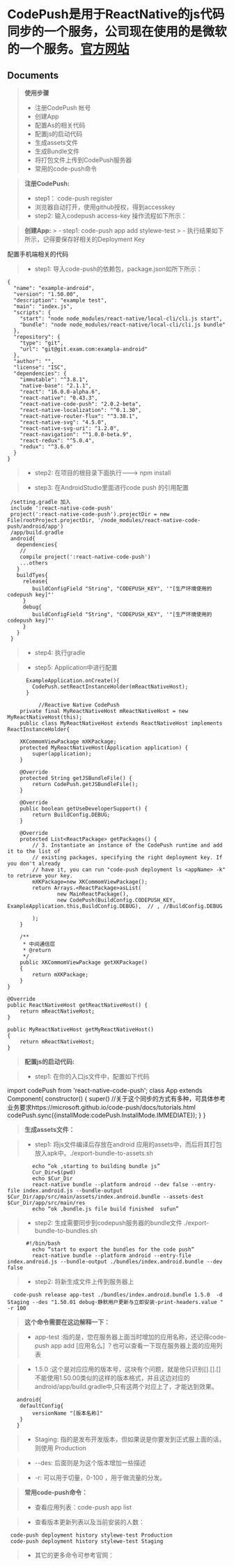 CodePush是用于ReactNative的js代码同步的一个服务，公司现在使用的是微软的一个服务。[官方网站](https://microsoft.github.io/code-push/) 
===================
Documents
-------------
>**使用步骤**
  > - 注册CodePush 帐号 
  > - 创建App
   > - 配置As的相关代码
  > - 配置js的启动代码
 > - 生成assets文件
  > - 生成Bundle文件
> - 将打包文件上传到CodePush服务器
> - 常用的code-push命令

>**注册CodePush:**
  > - step1： code-push register 
  > - 浏览器自动打开，使用github授权，得到accesskey
  > - step2: 输入codepush access-key
 操作流程如下所示：


 > **创建App:**
    > - step1:  code-push app add stylewe-test
    > - 执行结果如下所示，记得要保存好相关的Deployment Key

配置手机端相关的代码

   > - step1: 导入code-push的依赖包，package.json如所下所示：
   
   
    {
	  "name": "example-android",
	  "version": "1.50.00",
	  "description": "example test",
	  "main": "index.js",
	  "scripts": {
	    "start": "node node_modules/react-native/local-cli/cli.js start",
	    "bundle": "node node_modules/react-native/local-cli/cli.js bundle"
	  },
	  "repository": {
	    "type": "git",
	    "url": "git@git.exam.com:exampla-android"
	  },
	  "author": "",
	  "license": "ISC",
	  "dependencies": {
	    "immutable": "^3.8.1",
	    "native-base": "2.1.1",
	    "react": "16.0.0-alpha.6",
	    "react-native": "0.43.3",
	    "react-native-code-push": "2.0.2-beta",
	    "react-native-localization": "^0.1.30",
	    "react-native-router-flux": "^3.38.1",
	    "react-native-svg": "4.5.0",
	    "react-native-svg-uri": "1.2.0",
	    "react-navigation": "^1.0.0-beta.9",
	    "react-redux": "^5.0.4",
	    "redux": "^3.6.0"
	  }
	}
	
	
> - step2: 在项目的根目录下面执行---> npm install 
     
     
> - step3: 在AndroidStudio里面进行code push 的引用配置
     
     
     /setting.gradle 加入
     include ':react-native-code-push'
     project(':react-native-code-push').projectDir = new File(rootProject.projectDir, '/node_modules/react-native-code-push/android/app')
     /app/build.gradle
     android{
       dependencies{
       	//
       	compile project(':react-native-code-push')
       	...others 
       }
       buildTyes{
       	 release{
			buildConfigField "String", "CODEPUSH_KEY", '"[生产环境使用的codepush key]"'
       	 }
       	 debug{
			buildConfigField "String", "CODEPUSH_KEY", '"[生产环境使用的codepush key]"'
       	 }
       }
     }
     
     
> - step4: 执行gradle
     
     
> - step5: Application中进行配置
     
     
          ExampleApplication.onCreate(){
          	CodePush.setReactInstanceHolder(mReactNativeHost);
          }

              //Reactive Native CodePush
	    private final MyReactNativeHost mReactNativeHost = new MyReactNativeHost(this);
	    public class MyReactNativeHost extends ReactNativeHost implements ReactInstanceHolder{

        XKCommomViewPackage mXKPackage;
        protected MyReactNativeHost(Application application) {
            super(application);
        }

        @Override
        protected String getJSBundleFile() {
            return CodePush.getJSBundleFile();
        }

        @Override
        public boolean getUseDeveloperSupport() {
            return BuildConfig.DEBUG;
        }

        @Override
        protected List<ReactPackage> getPackages() {
            // 3. Instantiate an instance of the CodePush runtime and add it to the list of
            // existing packages, specifying the right deployment key. If you don't already
            // have it, you can run "code-push deployment ls <appName> -k" to retrieve your key.
            mXKPackage=new XKCommomViewPackage();
            return Arrays.<ReactPackage>asList(
                    new MainReactPackage(),
                    new CodePush(BuildConfig.CODEPUSH_KEY, ExampleApplication.this,BuildConfig.DEBUG),  // , //BuildConfig.DEBUG

            );
        }

        /**
         * 中间通信层
         * @return
         */
        public XKCommomViewPackage getXKPackage()
        {
            return mXKPackage;
        }
    }

    @Override
    public ReactNativeHost getReactNativeHost() {
        return mReactNativeHost;
    }

    public MyReactNativeHost getMyReactNativeHost()
    {
        return mReactNativeHost;
    }



> **配置js的启动代码:**


  > - step1: 在你的入口js文件中，配置如下代码
  
  
  import codePush from 'react-native-code-push';
  class App extends Component{
     constructor()
     {
       super()
       //关于这个同步的方式有多种，可具体参考业务要求https://microsoft.github.io/code-push/docs/tutorials.html
       codePush.sync({installMode:codePush.InstallMode.IMMEDIATE});
 	 }
  }


 > **生成assets文件：**
 
 
 
  > - step1: 将js文件编译后存放在android 应用的assets中，而后将其打包放入apk中。./export-bundle-to-assets.sh
  
		  	echo “ok ,starting to building bundle js”
			Cur_Dir=$(pwd)
			echo $Cur_Dir
			react-native bundle --platform android --dev false --entry-file index.android.js --bundle-output $Cur_Dir/app/src/main/assets/index.android.bundle --assets-dest $Cur_Dir/app/src/main/res
			echo “ok ,bundle.js file build finished  sufun”
			
			
  > - step2: 生成需要同步到codepush服务器的bundle文件   ./export-bundle-to-bundles.sh
  
		  #!/bin/bash
			echo “start to export the bundles for the code push“
			react-native bundle --platform android --entry-file index.android.js --bundle-output ./bundles/index.android.bundle --dev false	
			
  > - step2: 将新生成文件上传到服务器上
  
      code-push release app-test ./bundles/index.android.bundle 1.5.0  -d Staging --des "1.50.01 debug-静默用户更新与立即安装-print-headers.value " -r 100


> **这个命令需要在这边解释一下：**


> - app-test :指的是，您在服务器上面当时增加的应用名称，还记得code-push app add [应用名么]  ？也可以查看一下现在服务器上面的应用列表
       
       
> - 1.5.0 :这个是对应应用的版本号，这块有个问题，就是他只识别[].[].[] 不能使用1.50.00类似的这样的版本格式，并且这边对应的android/app/build.gradle中,只有这两个对应上了，才能达到效果。
       
       
       android{
       	defaultConfig{
       		versionName "[版本名称]"
       	}
       }
    
    
> -  Staging: 指的是发布开发版本，但如果说是你要发到正式服上面的话，则使用 Production 	
      
      
> - --des: 后面则是为这个版本增加一些描述
     
     
> -  -r:    可以用于切量，0-100 ，用于做流量的分发。
      
      
 > **常用code-push命令：** 
 > - 查看应用列表：code-push app list
    
 > -  查看版本更新列表以及当前安装的人数：
    
     code-push deployment history stylewe-test Production
     code-push deployment history stylewe-test Staging
     
 > - 其它的更多命令可参考官网： 
    
    

     




